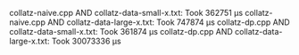 collatz-naive.cpp AND collatz-data-small-x.txt: Took 362751 µs
collatz-naive.cpp AND collatz-data-large-x.txt: Took 747874 µs
collatz-dp.cpp AND collatz-data-small-x.txt: Took 361874 µs
collatz-dp.cpp AND collatz-data-large-x.txt: Took 30073336 µs
